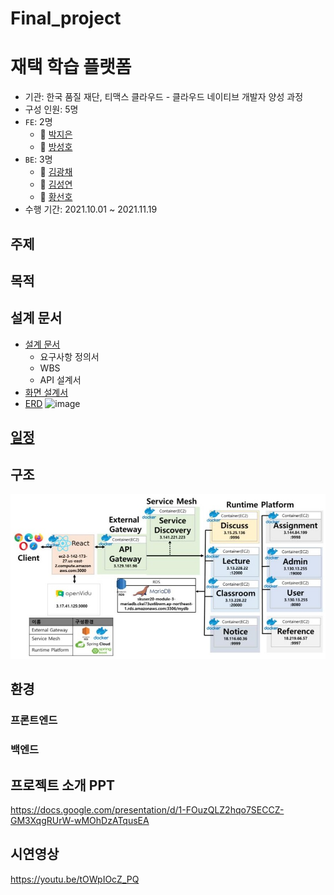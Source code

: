 # Final_project
# 재택 학습 플랫폼 
- 기관: 한국 품질 재단, 티맥스 클라우드 - 클라우드 네이티브 개발자 양성 과정
- 구성 인원: 5명
- `FE`: 2명
  - :girl: [박지은](https://github.com/jjiiiiinie)
  - :boy: [방성호](https://github.com/crosstreet74)
- `BE`: 3명
  - :man: [김광채](https://github.com/kimkc)
  - :boy: [김성연](https://github.com/k-ksy)
  - :man: [황선호](https://github.com/Alexhwang95)
- 수행 기간: 2021.10.01 ~ 2021.11.19

## 주제


## 목적


## 설계 문서
- [설계 문서](https://docs.google.com/spreadsheets/d/1nXlVDl9FZ3lZM1hbazguvHupSsQA4Vqa2ZD5JIATBfw/edit?usp=sharing)
  - 요구사항 정의서
  - WBS
  - API 설계서
- [화면 설계서](https://docs.google.com/presentation/d/1v9jZN-RnLxU3hFlDITTAdjOBOzMNIoAIEV3mUk0_Rms/edit?usp=sharing)
- [ERD](https://www.erdcloud.com/d/sY8xqemYbdWvrKxSs)
![image](https://user-images.githubusercontent.com/42633180/135993085-b6beff8d-1ad4-47c0-8507-f20d8d52ab32.png)


## [일정](https://github.com/Tmax1grp/Final_project/milestones)


## 구조
![NOM시스템구조도](./images/NOM_시스템_구조도.jpg)

## 환경
### 프론트엔드


### 백엔드

## 프로젝트 소개 PPT
https://docs.google.com/presentation/d/1-FOuzQLZ2hqo7SECCZ-GM3XqgRUrW-wMOhDzATqusEA

## 시연영상
https://youtu.be/tOWpIOcZ_PQ
